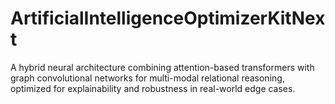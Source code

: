 # ArtificialIntelligenceOptimizerKitNext
A hybrid neural architecture combining attention-based transformers with graph convolutional networks for multi-modal relational reasoning, optimized for explainability and robustness in real-world edge cases.
